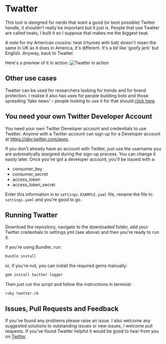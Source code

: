 # Twatter
This tool is designed for nerds that want a good (or best possible) Twitter handle, it shouldn't really be important but it just is. People that use Twatter are called twats, I built it so I suppose that makes me the biggest twat.

A note for my American cousins: twat (rhymes with bat) doesn't mean the same in UK as it does in America, it's different. It's a bit like 'goofy jerk' but English. Anyway, back to Twatter.

Here's a preview of it in action:
![Twatter in action](https://cdn-images-1.medium.com/max/1600/1*Qzkouxnj6_fqkh2HbKR0zw.gif)

## Other use cases
Twatter can be used for researchers looking for trends and for brand protection. I realise it also has uses for people building bots and those spreading 'fake news' – people looking to use it for that should [click here](https://www.youtube.com/watch?v=VQfrLViDnWo).

## You need your own Twitter Developer Account
You need your own Twitter Developer account and credentials to use Twatter. Anyone with a Twitter account can sign up for a Developer account at https://dev.twitter.com/apps. 

If you don't already have an account with Twitter, just use the username you are automatically assigned during the sign-up process. You can change it easily later. Once you've got a developer account, you'll be issued with a:
- consumer_key
- consumer_secret
- access_token
- access_token_secret

Enter this information in to `settings.EXAMPLE.yaml` file, rename the file to `settings.yaml` and you're good to go. 

## Running Twatter
Download the repository, navigate to the downloaded folder, add your Twitter credentials to settings.yml (see above) and then you're ready to run it. 

if you're using Bundler, run:
```ruby
bundle install
```
or, if you're not, you can install the required gems manually:
```ruby
gem install twitter logger

```

Then just run the script and follow the instructions in terminal:
```
ruby twatter.rb
````

## Issues, Pull Requests and Feedback
If you've found any problems please raise an issue. I also welcome any suggested solutions to outstanding issues or new issues, I welcome pull requests. If you've found Twatter helpful it would be good to hear from you on [Twitter](https://www.twitter.com/elliottinvent).

